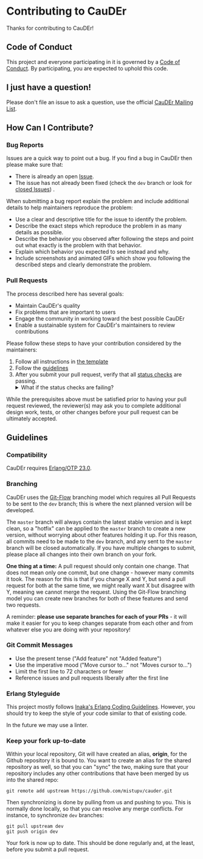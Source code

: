 # Contributing to CauDEr

Thanks for contributing to CauDEr!

## Code of Conduct

This project and everyone participating in it is governed by
a [Code of Conduct](CODE_OF_CONDUCT.md). By participating, you are expected to
uphold this code.

## I just have a question!

Please don't file an issue to ask a question, use the
official [CauDEr Mailing List][mailing-list].

## How Can I Contribute?

### Bug Reports

Issues are a quick way to point out a bug. If you find a bug in CauDEr then
please make sure that:

* There is already an open [Issue][issues].
* The issue has not already been fixed (check the `dev` branch or look
  for [closed Issues][issues-closed])
  .

When submitting a bug report explain the problem and include additional details
to help maintainers reproduce the problem:

* Use a clear and descriptive title for the issue to identify the problem.
* Describe the exact steps which reproduce the problem in as many details as
  possible.
* Describe the behavior you observed after following the steps and point out
  what exactly is the problem with that behavior.
* Explain which behavior you expected to see instead and why.
* Include screenshots and animated GIFs which show you following the described
  steps and clearly demonstrate the problem.

### Pull Requests

The process described here has several goals:

- Maintain CauDEr's quality
- Fix problems that are important to users
- Engage the community in working toward the best possible CauDEr
- Enable a sustainable system for CauDEr's maintainers to review contributions

Please follow these steps to have your contribution considered by the
maintainers:

1. Follow all instructions in [the template](PULL_REQUEST_TEMPLATE.md)
2. Follow the [guidelines](#guidelines)
3. After you submit your pull request, verify that
   all [status checks][status-checks]
   are passing.
   <details><summary>What if the status checks are failing?</summary>If a status
   check is failing, and you believe that the failure is unrelated to your
   change, please leave a comment on the pull request explaining why you believe
   the failure is unrelated. A maintainer will re-run the status check for you.
   If we conclude that the failure was a false positive, then we will open an
   issue to track that problem with our status check suite.</details>

While the prerequisites above must be satisfied prior to having your pull
request reviewed, the reviewer(s) may ask you to complete additional design
work, tests, or other changes before your pull request can be ultimately
accepted.

## Guidelines

### Compatibility

CauDEr requires [Erlang/OTP 23.0][erlang].

### Branching

CauDEr uses the [Git-Flow][git-flow] branching model which requires all Pull
Requests to be sent to the `dev` branch; this is where the next planned version
will be developed.

The `master` branch will always contain the latest stable version and is kept
clean, so a "hotfix" can be applied to the `master` branch to create a new
version, without worrying about other features holding it up. For this reason,
all commits need to be made to the `dev` branch, and any sent to the `master`
branch will be closed automatically. If you have multiple changes to submit,
please place all changes into their own branch on your fork.

**One thing at a time:** A pull request should only contain one change. That
does not mean only one commit, but one change - however many commits it took.
The reason for this is that if you change X and Y, but send a pull request for
both at the same time, we might really want X but disagree with Y, meaning we
cannot merge the request. Using the Git-Flow branching model you can create new
branches for both of these features and send two requests.

A reminder: **please use separate branches for each of your PRs** - it will make
it easier for you to keep changes separate from each other and from whatever
else you are doing with your repository!

### Git Commit Messages

* Use the present tense ("Add feature" not "Added feature")
* Use the imperative mood ("Move cursor to..." not "Moves cursor to...")
* Limit the first line to 72 characters or fewer
* Reference issues and pull requests liberally after the first line

### Erlang Styleguide

This project mostly follows [Inaka's Erlang Coding Guidelines][inaka]. However,
you should try to keep the style of your code similar to that of existing code.

In the future we may use a linter.

### Keep your fork up-to-date

Within your local repository, Git will have created an alias, **origin**, for
the Github repository it is bound to. You want to create an alias for the shared
repository as well, so that you can "sync" the two, making sure that your
repository includes any other contributions that have been merged by us into the
shared repo:

```
git remote add upstream https://github.com/mistupv/cauder.git
```

Then synchronizing is done by pulling from us and pushing to you. This is
normally done locally, so that you can resolve any merge conflicts. For
instance, to synchronize `dev` branches:

```
git pull upstream dev
git push origin dev
```

Your fork is now up to date. This should be done regularly and, at the least,
before you submit a pull request.


[mailing-list]: https://listas.upv.es/mailman/listinfo/cauder
[issues]: https://github.com/mistupv/cauder/issues
[issues-closed]: https://github.com/mistupv/cauder/issues?q=is%3Aissue+is%3Aclosed
[status-checks]: https://help.github.com/articles/about-status-checks/
[erlang]: https://www.erlang.org/downloads/23.0
[git-flow]: http://nvie.com/posts/a-successful-git-branching-model/
[inaka]: https://github.com/inaka/erlang_guidelines
